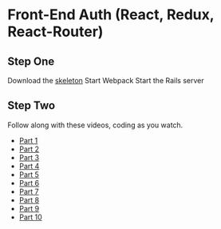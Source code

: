# Front-End Auth (React, Redux, React-Router)
## Step One
Download the [skeleton]()
Start Webpack
Start the Rails server

## Step Two
Follow along with these videos, coding as you watch.

* [Part 1](https://vimeo.com/243262762)
* [Part 2](https://vimeo.com/243260194)
* [Part 3](https://vimeo.com/243259603)
* [Part 4](https://vimeo.com/243258947)
* [Part 5](https://vimeo.com/243260748)
* [Part 6](https://vimeo.com/243260623)
* [Part 7](https://vimeo.com/243259859)
* [Part 8](https://vimeo.com/243259260)
* [Part 9](https://vimeo.com/243257850)
* [Part 10](https://vimeo.com/243263222)

